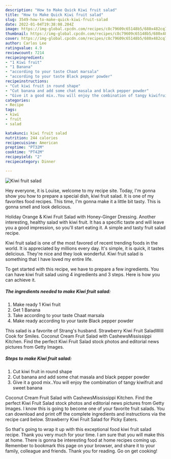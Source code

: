 ```yaml
---
description: "How to Make Quick Kiwi fruit salad"
title: "How to Make Quick Kiwi fruit salad"
slug: 3549-how-to-make-quick-kiwi-fruit-salad
date: 2022-01-04T19:38:08.204Z
image: https://img-global.cpcdn.com/recipes/c8c79609c65148b5/680x482cq70/kiwi-fruit-salad-recipe-main-photo.jpg
thumbnail: https://img-global.cpcdn.com/recipes/c8c79609c65148b5/680x482cq70/kiwi-fruit-salad-recipe-main-photo.jpg
cover: https://img-global.cpcdn.com/recipes/c8c79609c65148b5/680x482cq70/kiwi-fruit-salad-recipe-main-photo.jpg
author: Carlos Lee
ratingvalue: 4.9
reviewcount: 7214
recipeingredient:
- "1 Kiwi fruit"
- "1 Banana"
- "according to your taste Chaat marsala"
- "according to your taste Black pepper powder"
recipeinstructions:
- "Cut kiwi fruit in round shape"
- "Cut banana and add some chat masala and black pepper powder"
- "Give it a good mix..You will enjoy the combination of tangy kiwifruit and sweet banana"
categories:
- Recipe
tags:
- kiwi
- fruit
- salad

katakunci: kiwi fruit salad 
nutrition: 244 calories
recipecuisine: American
preptime: "PT32M"
cooktime: "PT42M"
recipeyield: "2"
recipecategory: Dinner

---
```



![Kiwi fruit salad](https://img-global.cpcdn.com/recipes/c8c79609c65148b5/680x482cq70/kiwi-fruit-salad-recipe-main-photo.jpg)

Hey everyone, it is Louise, welcome to my recipe site. Today, I'm gonna show you how to prepare a special dish, kiwi fruit salad. It is one of my favorites food recipes. This time, I'm gonna make it a little bit tasty. This is gonna smell and look delicious.

Holiday Orange &amp; Kiwi Fruit Salad with Honey-Ginger Dressing. Another interesting, healthy salad with kiwi fruit. It has a specific taste and will leave you a good impression, so you&#39;ll start eating it. A simple and tasty fruit salad recipe.

Kiwi fruit salad is one of the most favored of recent trending foods in the world. It is appreciated by millions every day. It's simple, it is quick, it tastes delicious. They're nice and they look wonderful. Kiwi fruit salad is something that I have loved my entire life.


To get started with this recipe, we have to prepare a few ingredients. You can have kiwi fruit salad using 4 ingredients and 3 steps. Here is how you can achieve it.

<!--inarticleads1-->

##### The ingredients needed to make Kiwi fruit salad:

1. Make ready 1 Kiwi fruit
1. Get 1 Banana
1. Take according to your taste Chaat marsala
1. Make ready according to your taste Black pepper powder


This salad is a favorite of Strang&#39;s husband. Strawberry Kiwi Fruit SaladWill Cook for Smiles. Coconut Cream Fruit Salad with CashewsMississippi Kitchen. Find the perfect Kiwi Fruit Salad stock photos and editorial news pictures from Getty Images. 

<!--inarticleads2-->

##### Steps to make Kiwi fruit salad:

1. Cut kiwi fruit in round shape
1. Cut banana and add some chat masala and black pepper powder
1. Give it a good mix..You will enjoy the combination of tangy kiwifruit and sweet banana


Coconut Cream Fruit Salad with CashewsMississippi Kitchen. Find the perfect Kiwi Fruit Salad stock photos and editorial news pictures from Getty Images. I know this is going to become one of your favorite fruit salads. You can download and print off the complete ingredients and instructions via the recipe card below. Strawberry Kiwi Fruit Salad for Picky Eaters. 

So that's going to wrap it up with this exceptional food kiwi fruit salad recipe. Thank you very much for your time. I am sure that you will make this at home. There is gonna be interesting food at home recipes coming up. Remember to bookmark this page on your browser, and share it to your family, colleague and friends. Thank you for reading. Go on get cooking!
